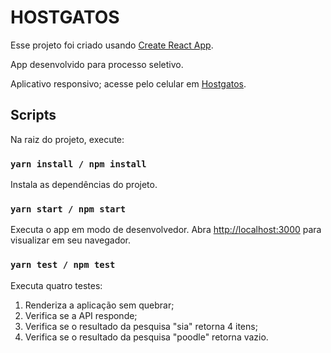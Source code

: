 # HOSTGATOS

Esse projeto foi criado usando [Create React App](https://github.com/facebook/create-react-app).

App desenvolvido para processo seletivo.

Aplicativo responsivo; acesse pelo celular em [Hostgatos](https://hostgatos-danielrosa.herokuapp.com).

## Scripts

Na raiz do projeto, execute:

### `yarn install / npm install`

Instala as dependências do projeto.

### `yarn start / npm start`

Executa o app em modo de desenvolvedor.
Abra [http://localhost:3000](http://localhost:3000) para visualizar em seu navegador.

### `yarn test / npm test`

Executa quatro testes:
1. Renderiza a aplicação sem quebrar;
2. Verifica se a API responde;
3. Verifica se o resultado da pesquisa "sia" retorna 4 itens;
4. Verifica se o resultado da pesquisa "poodle" retorna vazio.
